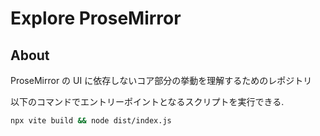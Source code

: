 
# Explore ProseMirror

## About
ProseMirror の UI に依存しないコア部分の挙動を理解するためのレポジトリ

以下のコマンドでエントリーポイントとなるスクリプトを実行できる.

```sh
npx vite build && node dist/index.js
```
